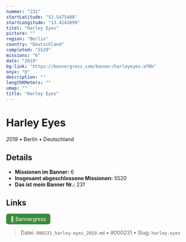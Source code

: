 ```yaml
---
nummer: "231"
startLatitude: "52.5475488"
startLongitude: "13.4141899"
titel: "Harley Eyes"
picture: ""
region: "Berlin"
country: "Deutschland"
completed: "5520"
missions: "6"
date: "2019"
bg-link: "https://bannergress.com/banner/harleyeyes-af8b"
onyx: "0"
description: ""
lengthKMeters: ""
umap: ""
title: "Harley Eyes"
---
```

# Harley Eyes

*2019* • Berlin • Deutschland



## Details

- **Missionen im Banner:** 6
- **Insgesamt abgeschlossene Missionen:** 5520
- **Das ist mein Banner Nr.:** 231



## Links
<div style="margin-top: 0.5em;">
<a href="https://bannergress.com/banner/harleyeyes-af8b" target="_blank" style="display:inline-block;margin-right:8px;padding:6px 12px;background-color:#3c8b3c;color:white;text-decoration:none;border-radius:6px;">🔗 Bannergress</a>

</div>


> Datei: `000231_harley-eyes_2019.md` • #000231 • Slug: `harley-eyes`

